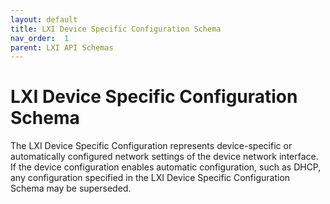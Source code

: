 ```yaml
---
layout: default
title: LXI Device Specific Configuration Schema
nav_order:  1
parent: LXI API Schemas
---
```


# LXI Device Specific Configuration Schema

The LXI Device Specific Configuration represents device-specific or 
automatically configured network settings of the device network 
interface. If the device configuration enables automatic 
configuration, such as DHCP, any configuration specified in the LXI 
Device Specific Configuration Schema may be superseded.

